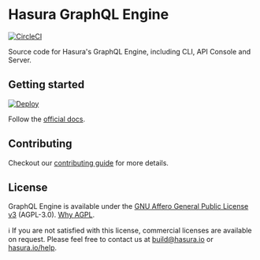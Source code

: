 # Hasura GraphQL Engine

[![CircleCI](https://circleci.com/gh/hasura/graphql-engine.svg?style=svg)](https://circleci.com/gh/hasura/graphql-engine)

Source code for Hasura's GraphQL Engine, including CLI, API Console and Server.

## Getting started

[![Deploy](https://www.herokucdn.com/deploy/button.svg)](https://heroku.com/deploy?template=https://github.com/hasura/graphql-engine-heroku)

Follow the [official docs](https://docs.hasura.io/1.0/graphql/manual/getting-started/index.html).

## Contributing

Checkout our [contributing guide](CONTRIBUTING.md) for more details.

## License

GraphQL Engine is available under the [GNU Affero General Public License v3](https://www.gnu.org/licenses/agpl-3.0.en.html) (AGPL-3.0). [Why AGPL](https://gist.github.com/hasura-bot/9c36a0201a7563f7762b265a12b044d5).

:information_source: If you are not satisfied with this license, commercial licenses are available on request. Please feel free to contact us at build@hasura.io or [hasura.io/help](https://hasura.io/help).


